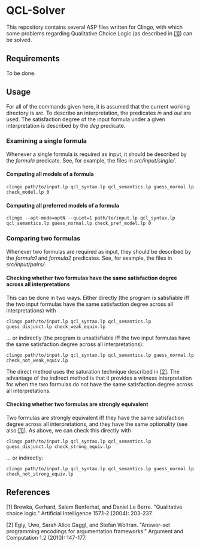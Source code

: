 # QCL-Solver

This repository contains several ASP files written for Clingo, with which some problems regarding Qualitative Choice Logic (as described in [[1]](#qcl_paper)) can be solved. 

## Requirements

To be done.

## Usage

For all of the commands given here, it is assumed that the current working directory is *src*. To describe an interpretation, the predicates *in* and *out* are used. The satisfaction degree of the input formula under a given interpretation is described by the *deg* predicate.

### Examining a single formula

Whenever a single formula is required as input, it should be described by the *formula* predicate. See, for example, the files in *src/input/single/*.

#### Computing all models of a formula

```clingo path/to/input.lp qcl_syntax.lp qcl_semantics.lp guess_normal.lp check_model.lp 0```

#### Computing all preferred models of a formula

```clingo --opt-mode=optN --quiet=1 path/to/input.lp qcl_syntax.lp qcl_semantics.lp guess_normal.lp check_pref_model.lp 0```

### Comparing two formulas

Whenever two formulas are required as input, they should be described by the *formula1* and *formula2* predicates. See, for example, the files in *src/input/pairs/*.

#### Checking whether two formulas have the same satisfaction degree across all interpretations

This can be done in two ways. Either directly (the program is satisfiable iff the two input formulas have the same satisfaction degree across all interpretations) with

``` clingo path/to/input.lp qcl_syntax.lp qcl_semantics.lp guess_disjunct.lp check_weak_equiv.lp ```

... or indirectly (the program is unsatisfiable iff the two input formulas have the same satisfaction degree across all interpretations):

```clingo path/to/input.lp qcl_syntax.lp qcl_semantics.lp guess_normal.lp check_not_weak_equiv.lp```

The direct method uses the saturation technique described in [[2]](#saturation_paper). The advantage of the indirect method is that it provides a witness interpretation for when the two formulas do not have the same satisfaction degree across all interpretations.

#### Checking whether two formulas are strongly equivalent

Two formulas are strongly equivalent iff they have the same satisfaction degree across all interpretations, and they have the same optionality (see also [[1]](#qcl_paper)). As above, we can check this directly with

``` clingo path/to/input.lp qcl_syntax.lp qcl_semantics.lp guess_disjunct.lp check_strong_equiv.lp ```

... or indirectly:

```clingo path/to/input.lp qcl_syntax.lp qcl_semantics.lp guess_normal.lp check_not_strong_equiv.lp```

## References

<a id="qcl_paper">[1]</a> Brewka, Gerhard, Salem Benferhat, and Daniel Le Berre. "Qualitative choice logic." Artificial Intelligence 157.1-2 (2004): 203-237.

<a id="saturation_paper">[2]</a> Egly, Uwe, Sarah Alice Gaggl, and Stefan Woltran. "Answer-set programming encodings for argumentation frameworks." Argument and Computation 1.2 (2010): 147-177.
